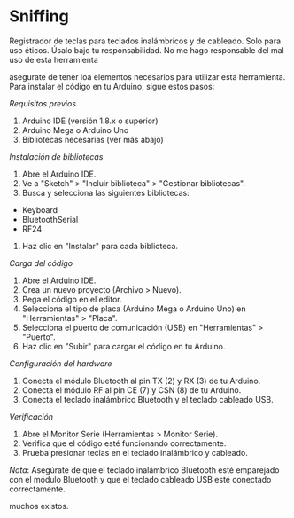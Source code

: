 # Sniffing
Registrador de teclas para teclados inalámbricos y de cableado. Solo para uso éticos. Úsalo bajo tu responsabilidad. No me hago responsable del mal uso de esta herramienta 

asegurate de tener loa elementos necesarios para utilizar esta herramienta.
Para instalar el código en tu Arduino, sigue estos pasos:

*Requisitos previos*

1. Arduino IDE (versión 1.8.x o superior)
2. Arduino Mega o Arduino Uno
3. Bibliotecas necesarias (ver más abajo)

*Instalación de bibliotecas*

1. Abre el Arduino IDE.
2. Ve a "Sketch" > "Incluir biblioteca" > "Gestionar bibliotecas".
3. Busca y selecciona las siguientes bibliotecas:
- Keyboard
- BluetoothSerial
- RF24
1. Haz clic en "Instalar" para cada biblioteca.

*Carga del código*

1. Abre el Arduino IDE.
2. Crea un nuevo proyecto (Archivo > Nuevo).
3. Pega el código en el editor.
4. Selecciona el tipo de placa (Arduino Mega o Arduino Uno) en "Herramientas" > "Placa".
5. Selecciona el puerto de comunicación (USB) en "Herramientas" > "Puerto".
6. Haz clic en "Subir" para cargar el código en tu Arduino.

*Configuración del hardware*

1. Conecta el módulo Bluetooth al pin TX (2) y RX (3) de tu Arduino.
2. Conecta el módulo RF al pin CE (7) y CSN (8) de tu Arduino.
3. Conecta el teclado inalámbrico Bluetooth y el teclado cableado USB.

*Verificación*

1. Abre el Monitor Serie (Herramientas > Monitor Serie).
2. Verifica que el código esté funcionando correctamente.
3. Prueba presionar teclas en el teclado inalámbrico y cableado.

*Nota*: Asegúrate de que el teclado inalámbrico Bluetooth esté emparejado con el módulo Bluetooth y que el teclado cableado USB esté conectado correctamente.

muchos existos.
